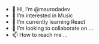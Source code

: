 - 👋 Hi, I’m @maurodadev
- 👀 I’m interested in Music
- 🌱 I’m currently learning React
- 💞️ I’m looking to collaborate on ...
- 📫 How to reach me ...

<!---
maurodadev/maurodadev is a ✨ special ✨ repository because its `README.md` (this file) appears on your GitHub profile.
You can click the Preview link to take a look at your changes.
--->
